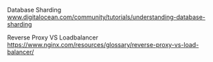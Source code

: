Database Sharding
www.digitalocean.com/community/tutorials/understanding-database-sharding

Reverse Proxy VS Loadbalancer
https://www.nginx.com/resources/glossary/reverse-proxy-vs-load-balancer/
